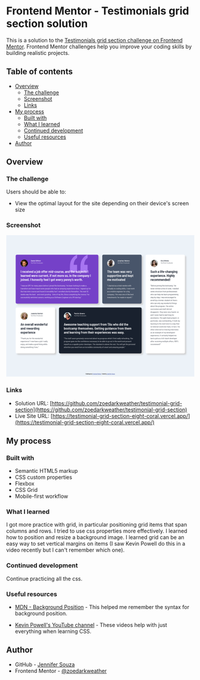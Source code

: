 # Frontend Mentor - Testimonials grid section solution

This is a solution to the [Testimonials grid section challenge on Frontend Mentor](https://www.frontendmentor.io/challenges/testimonials-grid-section-Nnw6J7Un7). Frontend Mentor challenges help you improve your coding skills by building realistic projects. 

## Table of contents

- [Overview](#overview)
  - [The challenge](#the-challenge)
  - [Screenshot](#screenshot)
  - [Links](#links)
- [My process](#my-process)
  - [Built with](#built-with)
  - [What I learned](#what-i-learned)
  - [Continued development](#continued-development)
  - [Useful resources](#useful-resources)
- [Author](#author)

## Overview

### The challenge

Users should be able to:

- View the optimal layout for the site depending on their device's screen size

### Screenshot

![](./screenshot.png)

### Links

- Solution URL: [https://github.com/zoedarkweather/testimonial-grid-section](https://github.com/zoedarkweather/testimonial-grid-section)
- Live Site URL: [https://testimonial-grid-section-eight-coral.vercel.app/](https://testimonial-grid-section-eight-coral.vercel.app/)

## My process

### Built with

- Semantic HTML5 markup
- CSS custom properties
- Flexbox
- CSS Grid
- Mobile-first workflow

### What I learned

I got more practice with grid, in particular positioning grid items that span columns and rows. I tried to use css properties more effectively. I learned how to position and resize a background image. I learned grid can be an easy way to set vertical margins on items (I saw Kevin Powell do this in a video recently but I can't remember which one).

### Continued development

Continue practicing all the css.

### Useful resources

- [MDN - Background Position](https://developer.mozilla.org/en-US/docs/Web/CSS/background-position) - This helped me remember the syntax for background position.

- [Kevin Powell's YouTube channel](https://www.youtube.com/@KevinPowell) - These videos help with just everything when learning CSS.


## Author

- GitHub - [Jennifer Souza](https://github.com/zoedarkweather)
- Frontend Mentor - [@zoedarkweather](https://www.frontendmentor.io/profile/zoedarkweather)
